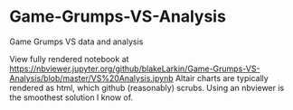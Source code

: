 # Game-Grumps-VS-Analysis
Game Grumps VS data and analysis

View fully rendered notebook at https://nbviewer.jupyter.org/github/blakeLarkin/Game-Grumps-VS-Analysis/blob/master/VS%20Analysis.ipynb
Altair charts are typically rendered as html, which github (reasonably) scrubs. Using an nbviewer is the smoothest solution I know of.
